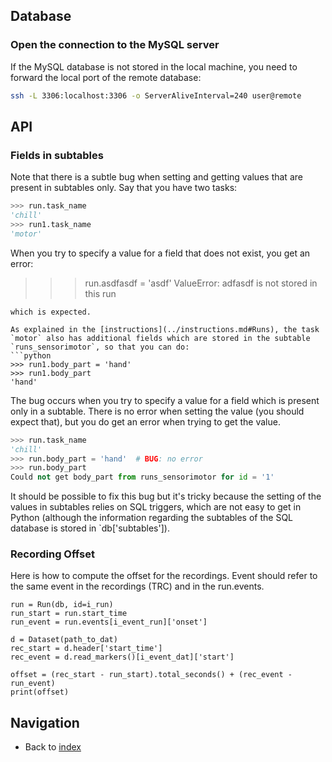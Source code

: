 ## Database

### Open the connection to the MySQL server

If the MySQL database is not stored in the local machine, you need to forward the local port of the remote database:

```bash
ssh -L 3306:localhost:3306 -o ServerAliveInterval=240 user@remote
```

## API

### Fields in subtables
Note that there is a subtle bug when setting and getting values that are present in subtables only.
Say that you have two tasks:
```python
>>> run.task_name
'chill'
>>> run1.task_name
'motor'
```
When you try to specify a value for a field that does not exist, you get an error:
>>> run.asdfasdf = 'asdf'
ValueError: adfasdf is not stored in this run
```
which is expected.

As explained in the [instructions](../instructions.md#Runs), the task `motor` also has additional fields which are stored in the subtable `runs_sensorimotor`, so that you can do:
```python
>>> run1.body_part = 'hand'
>>> run1.body_part
'hand'
```
The bug occurs when you try to specify a value for a field which is present only in a subtable. 
There is no error when setting the value (you should expect that), but you do get an error when trying to get the value.
```python
>>> run.task_name
'chill'
>>> run.body_part = 'hand'  # BUG: no error
>>> run.body_part
Could not get body_part from runs_sensorimotor for id = '1'
```
It should be possible to fix this bug but it's tricky because the setting of the values in subtables relies on SQL triggers, which are not easy to get in Python (although the information regarding the subtables of the SQL database is stored in `db['subtables']).

### Recording Offset
Here is how to compute the offset for the recordings. 
Event should refer to the same event in the recordings (TRC) and in the run.events.

```python3
run = Run(db, id=i_run)
run_start = run.start_time
run_event = run.events[i_event_run]['onset']

d = Dataset(path_to_dat)
rec_start = d.header['start_time']
rec_event = d.read_markers()[i_event_dat]['start']

offset = (rec_start - run_start).total_seconds() + (rec_event - run_event)
print(offset)
```

## Navigation
  - Back to [index](index.md)
